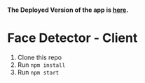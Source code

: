 #### The Deployed Version of the app is [here]( https://face-detector742.herokuapp.com/).

# Face Detector - Client

1. Clone this repo
2. Run `npm install`
3. Run `npm start`

